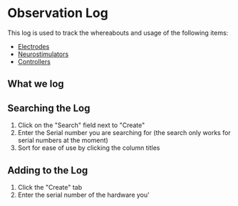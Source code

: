 # Observation Log
This log is used to track the whereabouts and usage of the following items:
* [Electrodes](electrode)
* [Neurostimulators](neurostimulator)
* [Controllers](controller)

## What we log


## Searching the Log
1. Click on the "Search" field next to "Create"
2. Enter the Serial number you are searching for (the search only works for serial numbers at the moment)
3. Sort for ease of use by clicking the column titles

## Adding to the Log
1. Click the "Create" tab
2. Enter the serial number of the hardware you'